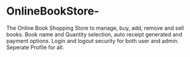 # OnlineBookStore-
The Online Book Shopping Store to manage, buy, add, remove and sell books. Book name and Quantity selection, auto receipt generated and payment options. Login and logout security for both user and admin. Seperate Profile for all.
